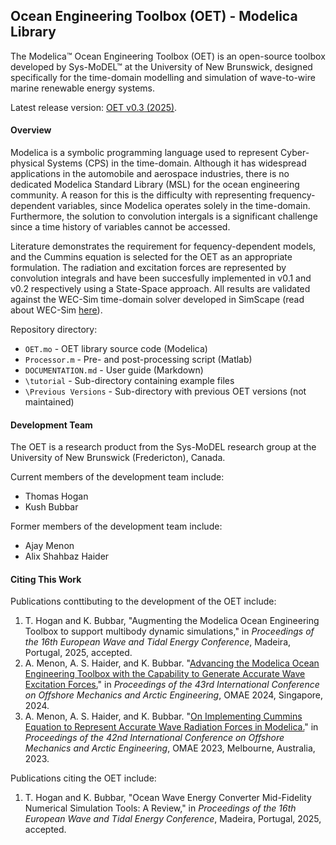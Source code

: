 ## Ocean Engineering Toolbox (OET) - Modelica Library
The Modelica™ Ocean Engineering Toolbox (OET) is an open-source toolbox developed by Sys-MoDEL™ at the University of New Brunswick, designed specifically for the time-domain modelling and simulation of wave-to-wire marine renewable energy systems.  

Latest release version: [OET v0.3 (2025)](src/OceanEngineeringToolbox/package.mo).

#### Overview

Modelica is a symbolic programming language used to represent Cyber-physical Systems (CPS) in the time-domain. Although it has widespread applications in the automobile and aerospace industries, there is no dedicated Modelica Standard Library (MSL) for the ocean engineering community. A reason for this is the difficulty with representing frequency-dependent variables, since Modelica operates solely in the time-domain. Furthermore, the solution to convolution intergals is a significant challenge since a time history of variables cannot be accessed.

Literature demonstrates the requirement for fequency-dependent models, and the Cummins equation is selected for the OET as an appropriate formulation. The radiation and excitation forces are represented by convolution integrals and have been succesfully implemented in v0.1 and v0.2 respectively using a State-Space approach. All results are validated against the WEC-Sim time-domain solver developed in SimScape (read about WEC-Sim [here](https://github.com/WEC-Sim/WEC-Sim)).

Repository directory:

- `OET.mo` - OET library source code (Modelica)
- `Processor.m` - Pre- and post-processing script (Matlab)
- `DOCUMENTATION.md` - User guide (Markdown)
- `\tutorial` - Sub-directory containing example files
- `\Previous Versions` - Sub-directory with previous OET versions (not maintained)

#### Development Team
The OET is a research product from the Sys-MoDEL research group at the University of New Brunswick (Fredericton), Canada. 

Current members of the development team include:

- Thomas Hogan
- Kush Bubbar

Former members of the development team include:
- Ajay Menon
- Alix Shahbaz Haider

#### Citing This Work
Publications conttibuting to the development of the OET include:

1. T. Hogan and K. Bubbar, "Augmenting the Modelica Ocean Engineering Toolbox to support multibody dynamic simulations," in *Proceedings of the 16th European Wave and Tidal Energy Conference*, Madeira, Portugal, 2025, accepted.
2. A. Menon, A. S. Haider, and K. Bubbar. "[Advancing the Modelica Ocean Engineering Toolbox with the Capability to Generate Accurate Wave Excitation Forces.](https://www.researchgate.net/publication/383006516_Advancing_the_Modelica_Ocean_Engineering_Toolbox_With_the_Capability_to_Generate_Accurate_Wave_Excitation_Forces)" in *Proceedings of the 43rd International Conference on Offshore Mechanics and Arctic Engineering*, OMAE 2024, Singapore, 2024.
3. A. Menon, A. S. Haider, and K. Bubbar. "[On Implementing Cummins Equation to Represent Accurate Wave Radiation Forces in Modelica.](https://www.researchgate.net/publication/374140539_On_Implementing_Cummins_Equation_to_Represent_Accurate_Wave_Radiation_Forces_in_Modelica)" in *Proceedings of the 42nd International Conference on Offshore Mechanics and Arctic Engineering*, OMAE 2023, Melbourne, Australia, 2023.

Publications citing the OET include:
1. T. Hogan and K. Bubbar, "Ocean Wave Energy Converter Mid-Fidelity Numerical Simulation Tools: A Review," in *Proceedings of the 16th European Wave and Tidal Energy Conference*, Madeira, Portugal, 2025, accepted.